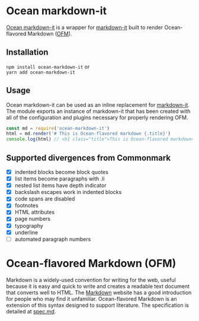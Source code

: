 # Ocean markdown-it

[Ocean markdown-it] is a wrapper for [markdown-it] built to render Ocean-flavored Markdown ([OFM]).

## Installation

`npm install ocean-markdown-it` or  
`yarn add ocean-markdown-it`

## Usage

Ocean markdown-it can be used as an inline replacement for [markdown-it]. The module exports an instance of markdown-it that has been created with all of the configuration and plugins necessary for properly rendering OFM.

``` javascript
const md = require('ocean-markdown-it')
html = md.render('# This is Ocean-flavored markdown {.title}')
console.log(html) // <h1 class="title">This is Ocean-flavored markdown</h1>
```

## Supported divergences from Commonmark

- [x] indented blocks become block quotes
- [x] list items become paragraphs with .li
- [x] nested list items have depth indicator
- [x] backslash escapes work in indented blocks
- [x] code spans are disabled
- [x] footnotes
- [x] HTML attributes
- [x] page numbers
- [x] typography
- [x] underline
- [ ] automated paragraph numbers

# Ocean-flavored Markdown (OFM)

Markdown is a widely-used convention for writing for the web, useful because it is easy and quick to write and creates a readable text document that converts well to HTML. The [Markdown] website has a good introduction for people who may find it unfamiliar. Ocean-flavored Markdown is an extension of this syntax designed to support literature. The specification is detailed at [spec.md].

[Ocean markdown-it]: https://github.com/dnotes/ocean-markdown-it
[Commonmark spec]: https://spec.commonmark.org/0.29/
[markdown-it]: https://github.com/markdown-it/markdown-it
[Markdown]: https://daringfireball.net/markdown
[OFM]: #ocean-flavored-markdown-ofm
[spec.md]: https://github.com/dnotes/ocean-markdown-it/blob/master/spec.md